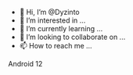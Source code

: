 - 👋 Hi, I’m @Dyzinto
- 👀 I’m interested in ...
- 🌱 I’m currently learning ...
- 💞️ I’m looking to collaborate on ...
- 📫 How to reach me ...

<!---
Dyzinto/Dyzinto is a ✨ special ✨ repository because its `README.md` (this file) appears on your GitHub profile.
You can click the Preview link to take a look at your changes.
--->
Android 12
